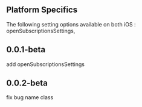 ## Platform Specifics
The following setting options available on both iOS : openSubscriptionsSettings, 

## 0.0.1-beta
add openSubscriptionsSettings

## 0.0.2-beta
fix bug name class
